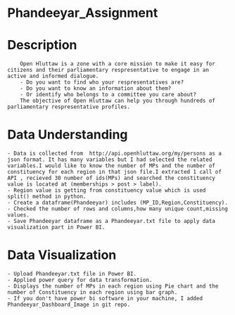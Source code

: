 # Phandeeyar_Assignment

# Description
        Open Hluttaw is a zone with a core mission to make it easy for citizens and their parliamentary respresentative to engage in an active and informed dialogue.
        - Do you want to find who your respresentatives are?
        - Do you want to know an information about them?
        - Or identify who belongs to a committee you care about?
        The objective of Open Hluttaw can help you through hundreds of parliamentary respresentative profiles.
       
# Data Understanding 
    - Data is collected from  http://api.openhluttaw.org/my/persons as a json format. It has many variables but I had selected the related variables.I would like to know the number of MPs and the number of constituency for each region in that json file.I extracted 1 call of API , recieved 30 number of ids(MPs) and searched the constituency value is located at (memberships > post > label).
    - Region value is getting from constituency value which is used split() method in python.
    - Create a dataframe(Phandeeyar) includes (MP_ID,Region,Constituency).
    - Checked the number of rows and columns,how many unique count,missing values.
    - Save Phandeeyar dataframe as a Phandeeyar.txt file to apply data visualization part in Power BI.
# Data Visualization
    - Upload Phandeeyar.txt file in Power BI.
    - Applied power query for data transformation.
    - Displays the number of MPs in each region using Pie chart and the number of Constituency in each region using bar graph. 
    - If you don't have power bi software in your machine, I added Phandeeyar_Dashboard_Image in git repo.
